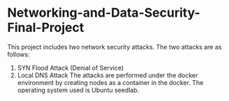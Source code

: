 # Networking-and-Data-Security-Final-Project

This project includes two network security attacks. 
The two attacks are as follows:
1) SYN Flood Attack (Denial of Service)
2) Local DNS Attack
The attacks are performed under the docker environment by creating nodes as a container in the docker. 
The operating system used is Ubuntu seedlab. 
